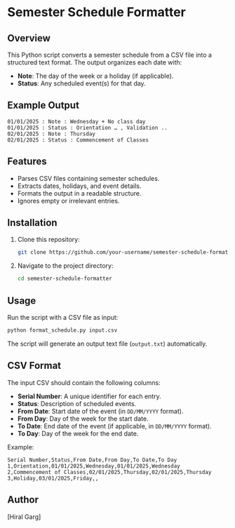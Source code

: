 # Semester Schedule Formatter

## Overview

This Python script converts a semester schedule from a CSV file into a structured text format. The output organizes each date with:

- **Note**: The day of the week or a holiday (if applicable).
- **Status**: Any scheduled event(s) for that day.

## Example Output

```
01/01/2025 : Note : Wednesday + No class day
01/01/2025 : Status : Orientation … , Validation ..
02/01/2025 : Note : Thursday
02/01/2025 : Status : Commencement of Classes
```

## Features

- Parses CSV files containing semester schedules.
- Extracts dates, holidays, and event details.
- Formats the output in a readable structure.
- Ignores empty or irrelevant entries.

## Installation

1. Clone this repository:
   ```sh
   git clone https://github.com/your-username/semester-schedule-formatter.git
   ```
2. Navigate to the project directory:
   ```sh
   cd semester-schedule-formatter
   ```


## Usage

Run the script with a CSV file as input:

```sh
python format_schedule.py input.csv
```

The script will generate an output text file (`output.txt`) automatically.

## CSV Format

The input CSV should contain the following columns:

- **Serial Number**: A unique identifier for each entry.
- **Status**: Description of scheduled events.
- **From Date**: Start date of the event (in `DD/MM/YYYY` format).
- **From Day**: Day of the week for the start date.
- **To Date**: End date of the event (if applicable, in `DD/MM/YYYY` format).
- **To Day**: Day of the week for the end date.

Example:

```
Serial Number,Status,From Date,From Day,To Date,To Day
1,Orientation,01/01/2025,Wednesday,01/01/2025,Wednesday
2,Commencement of Classes,02/01/2025,Thursday,02/01/2025,Thursday
3,Holiday,03/01/2025,Friday,,
```

## Author

[Hiral Garg]

